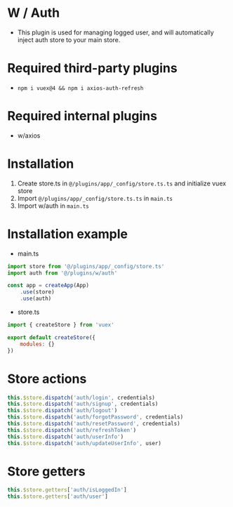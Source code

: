 # W / Auth
- This plugin is used for managing logged user, and will automatically inject auth store to your main store.

# Required third-party plugins
- `npm i vuex@4 && npm i axios-auth-refresh`

# Required internal plugins
- w/axios

# Installation
1. Create store.ts in `@/plugins/app/_config/store.ts.ts` and initialize vuex store
2. Import `@/plugins/app/_config/store.ts.ts` in `main.ts`
3. Import w/auth in `main.ts`

# Installation example
- main.ts
```javascript
import store from '@/plugins/app/_config/store.ts'
import auth from '@/plugins/w/auth'

const app = createApp(App)
	.use(store)
	.use(auth)
```
- store.ts
```javascript
import { createStore } from 'vuex'

export default createStore({
	modules: {}
})
```
# Store actions
```javascript
this.$store.dispatch('auth/login', credentials)
this.$store.dispatch('auth/signup', credentials)
this.$store.dispatch('auth/logout')
this.$store.dispatch('auth/forgotPassword', credentials)
this.$store.dispatch('auth/resetPassword', credentials)
this.$store.dispatch('auth/refreshToken')
this.$store.dispatch('auth/userInfo')
this.$store.dispatch('auth/updateUserInfo', user)
```

# Store getters
```javascript
this.$store.getters['auth/isLoggedIn']
this.$store.getters['auth/user']
```